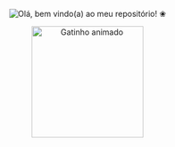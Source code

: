 <p align="center">
  <img src="assets/bemvindo-bebasneue.png" alt="Olá, bem vindo(a) ao meu repositório! ❀" />
</p>
<p align="center">
  <img src="https://media.giphy.com/media/JIX9t2j0ZTN9S/giphy.gif" width="200" alt="Gatinho animado"/>
</p>
